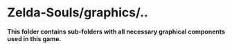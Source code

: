 # Zelda-Souls/graphics/..

**This folder contains sub-folders with all necessary graphical components used in this game.**
